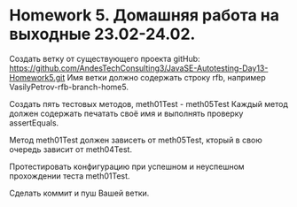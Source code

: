 # Homework 5. Домашняя работа на выходные 23.02-24.02.
Создать ветку от существующего проекта gitHub: https://github.com/AndesTechConsulting3/JavaSE-Autotesting-Day13-Homework5.git
Имя ветки должно содержать строку rfb, например VasilyPetrov-rfb-branch-home5.

Создать пять тестовых методов, meth01Test - meth05Test
Каждый метод должен содержать печатать своё имя и
выполнять проверку assertEquals.

Метод meth01Test должен зависеть от meth05Test, кторый в свою очередь зависит от meth04Test.

Протестировать конфигурацию при успешном и неуспешном прохождении теста meth01Test.

Сделать коммит и пуш Вашей ветки.
